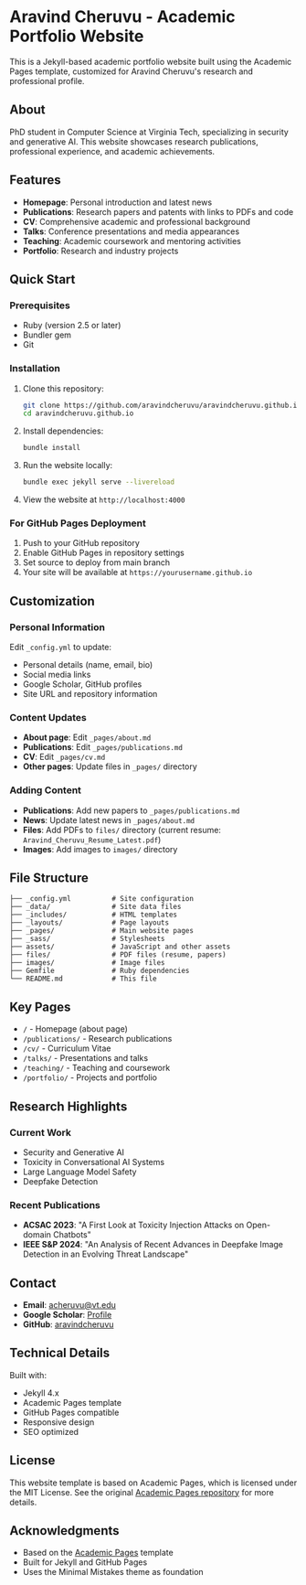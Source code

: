 # Aravind Cheruvu - Academic Portfolio Website

This is a Jekyll-based academic portfolio website built using the Academic Pages template, customized for Aravind Cheruvu's research and professional profile.

## About

PhD student in Computer Science at Virginia Tech, specializing in security and generative AI. This website showcases research publications, professional experience, and academic achievements.

## Features

- **Homepage**: Personal introduction and latest news
- **Publications**: Research papers and patents with links to PDFs and code
- **CV**: Comprehensive academic and professional background
- **Talks**: Conference presentations and media appearances
- **Teaching**: Academic coursework and mentoring activities
- **Portfolio**: Research and industry projects

## Quick Start

### Prerequisites

- Ruby (version 2.5 or later)
- Bundler gem
- Git

### Installation

1. Clone this repository:
   ```bash
   git clone https://github.com/aravindcheruvu/aravindcheruvu.github.io.git
   cd aravindcheruvu.github.io
   ```

2. Install dependencies:
   ```bash
   bundle install
   ```

3. Run the website locally:
   ```bash
   bundle exec jekyll serve --livereload
   ```

4. View the website at `http://localhost:4000`

### For GitHub Pages Deployment

1. Push to your GitHub repository
2. Enable GitHub Pages in repository settings
3. Set source to deploy from main branch
4. Your site will be available at `https://yourusername.github.io`

## Customization

### Personal Information

Edit `_config.yml` to update:
- Personal details (name, email, bio)
- Social media links
- Google Scholar, GitHub profiles
- Site URL and repository information

### Content Updates

- **About page**: Edit `_pages/about.md`
- **Publications**: Edit `_pages/publications.md`
- **CV**: Edit `_pages/cv.md`
- **Other pages**: Update files in `_pages/` directory

### Adding Content

- **Publications**: Add new papers to `_pages/publications.md`
- **News**: Update latest news in `_pages/about.md`
- **Files**: Add PDFs to `files/` directory (current resume: `Aravind_Cheruvu_Resume_Latest.pdf`)
- **Images**: Add images to `images/` directory

## File Structure

```
├── _config.yml          # Site configuration
├── _data/               # Site data files
├── _includes/           # HTML templates
├── _layouts/            # Page layouts
├── _pages/              # Main website pages
├── _sass/               # Stylesheets
├── assets/              # JavaScript and other assets
├── files/               # PDF files (resume, papers)
├── images/              # Image files
├── Gemfile              # Ruby dependencies
└── README.md            # This file
```

## Key Pages

- `/` - Homepage (about page)
- `/publications/` - Research publications
- `/cv/` - Curriculum Vitae
- `/talks/` - Presentations and talks
- `/teaching/` - Teaching and coursework
- `/portfolio/` - Projects and portfolio

## Research Highlights

### Current Work
- Security and Generative AI
- Toxicity in Conversational AI Systems
- Large Language Model Safety
- Deepfake Detection

### Recent Publications
- **ACSAC 2023**: "A First Look at Toxicity Injection Attacks on Open-domain Chatbots"
- **IEEE S&P 2024**: "An Analysis of Recent Advances in Deepfake Image Detection in an Evolving Threat Landscape"

## Contact

- **Email**: acheruvu@vt.edu
- **Google Scholar**: [Profile](https://scholar.google.co.in/citations?user=nfn3FFQVva4C&hl=en)
- **GitHub**: [aravindcheruvu](https://github.com/aravindcheruvu)

## Technical Details

Built with:
- Jekyll 4.x
- Academic Pages template
- GitHub Pages compatible
- Responsive design
- SEO optimized

## License

This website template is based on Academic Pages, which is licensed under the MIT License. See the original [Academic Pages repository](https://github.com/academicpages/academicpages.github.io) for more details.

## Acknowledgments

- Based on the [Academic Pages](https://github.com/academicpages/academicpages.github.io) template
- Built for Jekyll and GitHub Pages
- Uses the Minimal Mistakes theme as foundation
